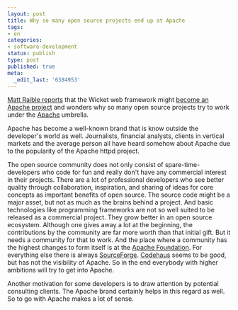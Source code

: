 ```yaml
---
layout: post
title: Why so many open source projects end up at Apache
tags:
- en
categories:
- software-development
status: publish
type: post
published: true
meta:
  _edit_last: '6384953'
---
```

<p><a href="http://raibledesigns.com/page/rd?entry=denver_jug_tonight_echo_and">Matt Raible reports</a> that the Wicket web framework might <a href="http://wiki.apache.org/incubator/WicketProposal">become an Apache project</a> and wonders why so many open source projects try to work under the <a href="http://www.apache.org/">Apache</a> umbrella.</p>

<p>Apache has become a well-known brand that is know outside the developer's world as well. Journalists, financial analysts, clients in vertical markets and the average person all have heard somehow about Apache due to the popularity of the Apache httpd project.</p>

<p>The open source community does not only consist of spare-time-developers who code for fun and really don't have any commercial interest in their projects. There are a lot of professional developers who see better quality through collaboration, inspiration, and sharing of ideas for core concepts as important benefits of open source. The source code might be a major asset, but not as much as the brains behind a project. And basic technologies like programming frameworks are not so well suited to be released as a commercial project. They grow better in an open source ecosystem. Although one gives away a lot at the beginning, the contributions by the community are far more worth than that initial gift. But it needs a community for that to work. And the place where a community has the highest changes to form itself is at the <a href="http://www.apache.org/foundation/">Apache Foundation</a>. For everything else there is always <a href="http://sourceforge.net">SourceForge</a>. <a href="http://www.codehaus.org/">Codehaus</a> seems to be good, but has not the visibility of Apache. So in the end everybody with higher ambitions will try to get into Apache.</p>

<p>Another motivation for some developers is to draw attention by potential consulting clients. The Apache brand certainly helps in this regard as well. So to go with Apache makes a lot of sense.</p>

